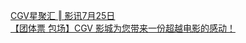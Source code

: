   
[CGV星聚汇 ‖ 影讯7月25日](http://www.dianyue.me/archives/790/4zk7kyj9r04vkfh2/)  
[【团体票 包场】CGV 影城为您带来一份超越电影的感动！](http://www.dianyue.me/archives/041/a38xw3449n9xr4us/)